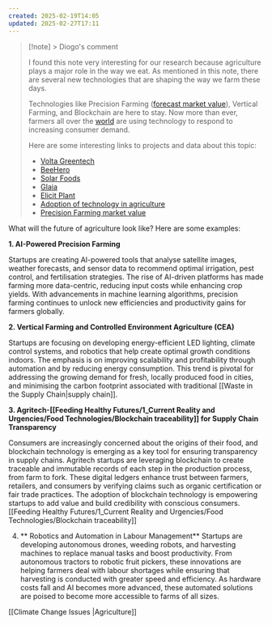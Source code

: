 ```yaml
---
created: 2025-02-19T14:05
updated: 2025-02-27T17:11
---
```

> [!note] > Diogo's comment
> 
> I found this note very interesting for our research because agriculture plays a major role in the way we eat. As mentioned in this note, there are several new technologies that are shaping the way we farm these days.
> 
> Technologies like Precision Farming ([forecast market value](https://www.statista.com/statistics/721921/forecasted-market-value-of-precision-farming-worldwide/)), Vertical Farming, and Blockchain are here to stay. Now more than ever, farmers all over the [world](https://www.statista.com/statistics/1549945/adoption-of-technology-in-farming-worldwide-by-region/) are using technology to respond to increasing consumer demand.
> 
> Here are some interesting links to projects and data about this topic: 
> 
> - [Volta Greentech](https://www.voltagreentech.com)
> - [BeeHero](https://www.beehero.io)
> - [Solar Foods](https://solarfoods.com) 
> - [Glaia](https://www.glaia.co.uk)
> - [Elicit Plant](https://www.elicit-plant.com)
> - [Adoption of technology in agriculture](https://www.statista.com/statistics/1549945/adoption-of-technology-in-farming-worldwide-by-region/)
> - [Precision Farming market value ](https://www.statista.com/statistics/721921/forecasted-market-value-of-precision-farming-worldwide/)



What will the future of agriculture look like? Here are some examples:

**1. AI-Powered Precision Farming**

Startups are creating AI-powered tools that analyse satellite images, weather forecasts, and sensor data to recommend optimal irrigation, pest control, and fertilisation strategies. The rise of AI-driven platforms has made farming more data-centric, reducing input costs while enhancing crop yields. With advancements in machine learning algorithms, precision farming continues to unlock new efficiencies and productivity gains for farmers globally. 

**2. Vertical Farming and Controlled Environment Agriculture (CEA)**

Startups are focusing on developing energy-efficient LED lighting, climate control systems, and robotics that help create optimal growth conditions indoors. The emphasis is on improving scalability and profitability through automation and by reducing energy consumption. This trend is pivotal for addressing the growing demand for fresh, locally produced food in cities, and minimising the carbon footprint associated with traditional [[Waste in the Supply Chain|supply chain]].

**3. Agritech-[[Feeding Healthy Futures/1_Current Reality and Urgencies/Food Technologies/Blockchain traceability]] for Supply Chain Transparency**

Consumers are increasingly concerned about the origins of their food, and blockchain technology is emerging as a key tool for ensuring transparency in supply chains. Agritech startups are leveraging blockchain to create traceable and immutable records of each step in the production process, from farm to fork. These digital ledgers enhance trust between farmers, retailers, and consumers by verifying claims such as organic certification or fair trade practices. The adoption of blockchain technology is empowering startups to add value and build credibility with conscious consumers.  [[Feeding Healthy Futures/1_Current Reality and Urgencies/Food Technologies/Blockchain traceability]]

4. ** Robotics and Automation in Labour Management**
Startups are developing autonomous drones, weeding robots, and harvesting machines to replace manual tasks and boost productivity. From autonomous tractors to robotic fruit pickers, these innovations are helping farmers deal with labour shortages while ensuring that harvesting is conducted with greater speed and efficiency. As hardware costs fall and AI becomes more advanced, these automated solutions are poised to become more accessible to farms of all sizes.

[[Climate Change Issues |Agriculture]]